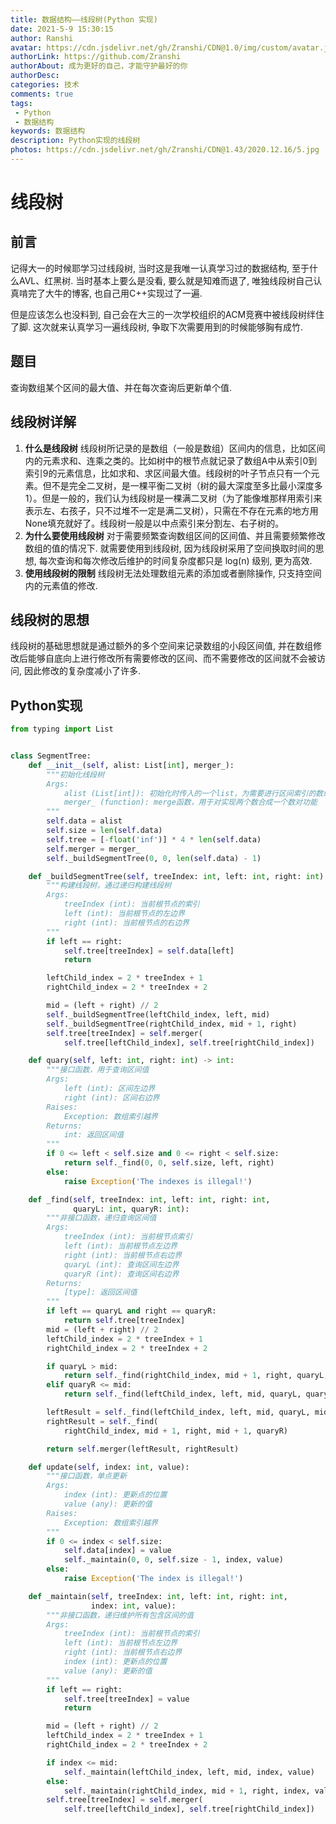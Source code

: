 ```yaml
---
title: 数据结构——线段树(Python 实现)
date: 2021-5-9 15:30:15
author: Ranshi
avatar: https://cdn.jsdelivr.net/gh/Zranshi/CDN@1.0/img/custom/avatar.jpg
authorLink: https://github.com/Zranshi
authorAbout: 成为更好的自己，才能守护最好的你
authorDesc: 
categories: 技术
comments: true
tags: 
 - Python
 - 数据结构
keywords: 数据结构
description: Python实现的线段树
photos: https://cdn.jsdelivr.net/gh/Zranshi/CDN@1.43/2020.12.16/5.jpg
---
```


# 线段树

## 前言

记得大一的时候耶学习过线段树, 当时这是我唯一认真学习过的数据结构, 至于什么AVL、红黑树. 当时基本上要么是没看, 要么就是知难而退了, 唯独线段树自己认真啃完了大牛的博客, 也自己用C++实现过了一遍.

但是应该怎么也没料到, 自己会在大三的一次学校组织的ACM竞赛中被线段树绊住了脚. 这次就来认真学习一遍线段树, 争取下次需要用到的时候能够胸有成竹.

## 题目

查询数组某个区间的最大值、并在每次查询后更新单个值.

## 线段树详解

1. **什么是线段树**
   线段树所记录的是数组（一般是数组）区间内的信息，比如区间内的元素求和、连乘之类的。比如树中的根节点就记录了数组A中从索引0到索引9的元素信息，比如求和、求区间最大值。线段树的叶子节点只有一个元素。但不是完全二叉树，是一棵平衡二叉树（树的最大深度至多比最小深度多1）。但是一般的，我们认为线段树是一棵满二叉树（为了能像堆那样用索引来表示左、右孩子，只不过堆不一定是满二叉树），只需在不存在元素的地方用None填充就好了。线段树一般是以中点索引来分割左、右子树的。
2. **为什么要使用线段树**
   对于需要频繁查询数组区间的区间值、并且需要频繁修改数组的值的情况下. 就需要使用到线段树, 因为线段树采用了空间换取时间的思想, 每次查询和每次修改后维护的时间复杂度都只是 log(n) 级别, 更为高效.
3. **使用线段树的限制**
   线段树无法处理数组元素的添加或者删除操作, 只支持空间内的元素值的修改.

## 线段树的思想

线段树的基础思想就是通过额外的多个空间来记录数组的小段区间值, 并在数组修改后能够自底向上进行修改所有需要修改的区间、而不需要修改的区间就不会被访问, 因此修改的复杂度减小了许多.

## Python实现

```Python
from typing import List


class SegmentTree:
    def __init__(self, alist: List[int], merger_):
        """初始化线段树
        Args:
            alist (List[int]): 初始化时传入的一个list，为需要进行区间索引的数组
            merger_ (function): merge函数，用于对实现两个数合成一个数对功能
        """
        self.data = alist
        self.size = len(self.data)
        self.tree = [-float('inf')] * 4 * len(self.data)
        self.merger = merger_
        self._buildSegmentTree(0, 0, len(self.data) - 1)

    def _buildSegmentTree(self, treeIndex: int, left: int, right: int):
        """构建线段树，通过递归构建线段树
        Args:
            treeIndex (int): 当前根节点的索引
            left (int): 当前根节点的左边界
            right (int): 当前根节点的右边界
        """
        if left == right:
            self.tree[treeIndex] = self.data[left]
            return

        leftChild_index = 2 * treeIndex + 1
        rightChild_index = 2 * treeIndex + 2

        mid = (left + right) // 2
        self._buildSegmentTree(leftChild_index, left, mid)
        self._buildSegmentTree(rightChild_index, mid + 1, right)
        self.tree[treeIndex] = self.merger(
            self.tree[leftChild_index], self.tree[rightChild_index])

    def quary(self, left: int, right: int) -> int:
        """接口函数，用于查询区间值
        Args:
            left (int): 区间左边界
            right (int): 区间右边界
        Raises:
            Exception: 数组索引越界
        Returns:
            int: 返回区间值
        """
        if 0 <= left < self.size and 0 <= right < self.size:
            return self._find(0, 0, self.size, left, right)
        else:
            raise Exception('The indexes is illegal!')

    def _find(self, treeIndex: int, left: int, right: int,
              quaryL: int, quaryR: int):
        """非接口函数，递归查询区间值
        Args:
            treeIndex (int): 当前根节点索引
            left (int): 当前根节点左边界
            right (int): 当前根节点右边界
            quaryL (int): 查询区间左边界
            quaryR (int): 查询区间右边界
        Returns:
            [type]: 返回区间值
        """
        if left == quaryL and right == quaryR:
            return self.tree[treeIndex]
        mid = (left + right) // 2
        leftChild_index = 2 * treeIndex + 1
        rightChild_index = 2 * treeIndex + 2

        if quaryL > mid:
            return self._find(rightChild_index, mid + 1, right, quaryL, quaryR)
        elif quaryR <= mid:
            return self._find(leftChild_index, left, mid, quaryL, quaryR)

        leftResult = self._find(leftChild_index, left, mid, quaryL, mid)
        rightResult = self._find(
            rightChild_index, mid + 1, right, mid + 1, quaryR)

        return self.merger(leftResult, rightResult)

    def update(self, index: int, value):
        """接口函数，单点更新
        Args:
            index (int): 更新点的位置
            value (any): 更新的值
        Raises:
            Exception: 数组索引越界
        """
        if 0 <= index < self.size:
            self.data[index] = value
            self._maintain(0, 0, self.size - 1, index, value)
        else:
            raise Exception('The index is illegal!')

    def _maintain(self, treeIndex: int, left: int, right: int,
                  index: int, value):
        """非接口函数，递归维护所有包含区间的值
        Args:
            treeIndex (int): 当前根节点的索引
            left (int): 当前根节点左边界
            right (int): 当前根节点右边界
            index (int): 更新点的位置
            value (any): 更新的值
        """
        if left == right:
            self.tree[treeIndex] = value
            return

        mid = (left + right) // 2
        leftChild_index = 2 * treeIndex + 1
        rightChild_index = 2 * treeIndex + 2

        if index <= mid:
            self._maintain(leftChild_index, left, mid, index, value)
        else:
            self._maintain(rightChild_index, mid + 1, right, index, value)
        self.tree[treeIndex] = self.merger(
            self.tree[leftChild_index], self.tree[rightChild_index])
```
